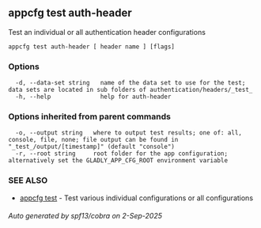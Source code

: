 ## appcfg test auth-header

Test an individual or all authentication header configurations

```
appcfg test auth-header [ header name ] [flags]
```

### Options

```
  -d, --data-set string   name of the data set to use for the test; data sets are located in sub folders of authentication/headers/_test_
  -h, --help              help for auth-header
```

### Options inherited from parent commands

```
  -o, --output string   where to output test results; one of: all, console, file, none; file output can be found in "_test_/output/[timestamp]" (default "console")
  -r, --root string     root folder for the app configuration; alternatively set the GLADLY_APP_CFG_ROOT environment variable
```

### SEE ALSO

* [appcfg test](appcfg_test.md)	 - Test various individual configurations or all configurations

###### Auto generated by spf13/cobra on 2-Sep-2025
